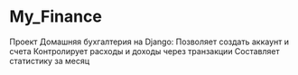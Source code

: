 # My_Finance 
Проект Домашняя бухгалтерия на Django:
  Позволяет создать аккаунт и счета
  Контролирует расходы и доходы через транзакции 
  Составляет статистику за месяц 
  
  
